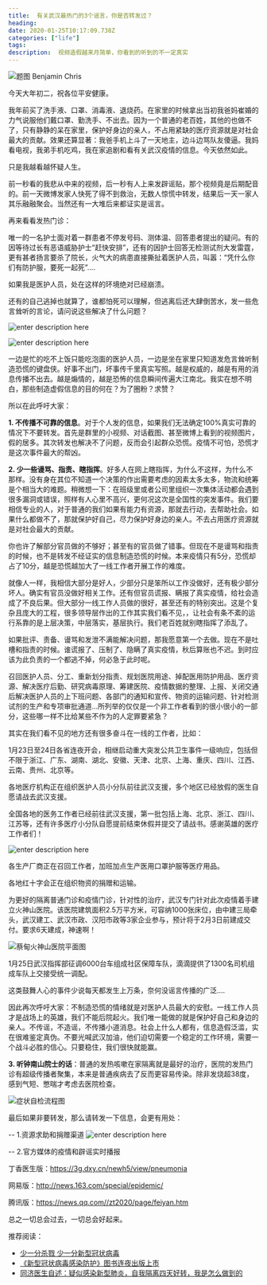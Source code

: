 ```yaml
---
title:  有关武汉最热门的3个谣言，你是否转发过？
heading: 
date: 2020-01-25T10:17:09.738Z
categories: ["life"]
tags: 
description:  视频造假越来月简单，你看到的听到的不一定真实
---
```


![题图 Benjamin Chris](https://gitee.com/smile365/blogimg/raw/master/sxy91/1580013643544.png)

今天大年初二，祝各位平安健康。


我年前买了洗手液、口罩、消毒液、退烧药。在家里的时候拿出当初我爸妈崔婚的力气说服他们戴口罩、勤洗手、不出去。因为一个普通的老百姓，其他的也做不了，只有静静的呆在家里，保护好身边的亲人，不占用紧缺的医疗资源就是对社会最大的贡献。效果还算显著：我爸手机上斗了一天地主，边斗边骂队友傻逼。我妈看电视，我弟手机吃鸡，我在家追剧和看有关武汉疫情的信息。今天依然如此。

只是我越看越怀疑人生。

前一秒看的我悲从中来的视频，后一秒有人上来发辟谣贴，那个视频竟是后期配音的。前一天微博发家人快死了得不到救治，无数人惊慌中转发，结果后一天一家人其乐融融聚会。当然还有一大堆后来都证实是谣言。

再来看看发热门诊：

唯一的一名护士面对着一群患者不停发号码、测体温、回答患者提出的疑问。有的因等待过长有恶语威胁护士“赶快安排”，还有的因护士回答无检测试剂大发雷霆，更有甚者扬言要杀了院长，火气大的病患直接撕扯着医护人员，叫嚣：“凭什么你们有防护服，要死一起死”....

如果我是医护人员，处在这样的环境绝对已经崩溃。

还有的自己逃掉也就算了，谁都怕死可以理解，但逃离后还大肆倒苦水，发一些危言耸听的言论，请问说这些解决了什么问题？

![enter description here](https://gitee.com/smile365/blogimg/raw/master/sxy91/1580013185325.png)

![enter description here](https://gitee.com/smile365/blogimg/raw/master/sxy91/1580013261046.png)

一边是忙的吃不上饭只能吃泡面的医护人员，一边是坐在家里只知道发危言耸听制造恐慌的键盘侠。好事不出门，坏事传千里真实写照。越是权威的，越是有用的消息传播不出去。越是煽情的，越是恐怖的信息瞬间传遍大江南北。我实在想不明白，那些制造虚假信息的目的何在？为了圈粉？求赞？

所以在此呼吁大家：

**1. 不传播不可靠的信息**。对于个人发的信息，如果我们无法确定100%真实可靠的情况下不要转发。首先是群里的小视频、对话截图、甚至微博上看到的视频图片，假的居多。其次转发也解决不了问题，反而会引起群众恐慌。疫情不可怕，恐慌才是这次事件最大的帮凶。

**2. 少一些谩骂、指责、瞎指挥**。好多人在网上瞎指挥，为什么不这样，为什么不那样。没有身在其位不知道一个决策的作出需要考虑的因素太多太多，物流和统筹是个相当大的难题。稍微想一下：在班级里或者公司里组织一次集体活动都会遇到很多漏洞或错误，照样有人心里不高兴，更何况这次是全国性的突发事件。我们要相信专业的人，对于普通的我们如果有能力有资源，那就去行动，去帮助社会。如果什么都做不了，那就保护好自己，尽力保护好身边的亲人。不去占用医疗资源就是对社会最大的贡献。



你也许了解部分官员做的不够好；甚至有的官员做了错事。但现在不是谩骂和指责的时候，也不是转发不经证实的信息制造恐慌的时候。本来疫情只有5分，恐慌却占了10分，越是恐慌越加大了一线工作者开展工作的难度。

就像人一样，我相信大部分是好人，少部分只是笨所以工作没做好，还有极少部分坏人。确实有官员没做好相关工作。还有但官员谎报、瞒报了真实疫情，给社会造成了不良后果。但大部分一线工作人员做的很好，甚至还有的特别突出。这是个复杂且庞大的工程，很多领导层作出的工作其实我们看不见，，让社会有条不紊的运行系靠的是上层决策，中层落实，基层执行。我们老百姓就别瞎指挥了添乱了。

如果批评、责备、谩骂和发泄不满能解决问题，那我愿意第一个去做。现在不是吐槽和指责的时候。谁谎报了、压制了、隐瞒了真实疫情，秋后算账也不迟。到时应该为此负责的一个都逃不掉，何必急于此时呢。

召回医护人员、分工、重新划分指责、规划医院用途、掉配医用防护用品、医疗资源、解决医疗后勤、研究病毒原理、筹建医院、疫情数据的整理、上报、关闭交通后解决医护人员的上下班问题、各部门的通知和宣传、物资的运输问题、针对检测试剂的生产和专项审批通道...所列举的仅仅是一个非工作者看到的很小很小的一部分，这些哪一样不比给某些不作为的人定罪要紧急？


其实在我们看不见的地方还有很多奋斗在一线的工作者，比如：

1月23日至24日各省连夜开会，相继启动重大突发公共卫生事件一级响应，包括但不限于浙江、广东、湖南、湖北、安徽、天津、北京、上海、重庆、四川、江西、云南、贵州、北京等。

各地医疗机构正在组织医护人员小分队前往武汉支援，多个地区已经放假的医生自愿请战去武汉支援。

全国各地的医务工作者已经前往武汉支援，第一批包括上海、北京、浙江、四川、江苏等，还有许多医疗小分队自愿提前结束休假并提交了请战书。感谢英雄的医疗工作者们！

![enter description here](https://gitee.com/smile365/blogimg/raw/master/sxy91/1580008814919.png)

各生产厂商正在召回工作者，加班加点生产医用口罩护服等医疗用品。

各地红十字会正在组织物资的捐赠和运输。

为更好的隔离普通门诊和疫情门诊，针对性的治疗，武汉专门针对此次疫情着手建立火神山医院。该医院建筑面积2.5万平方米，可容纳1000张床位，由中建三局牵头，武汉建工、武汉市政、汉阳市政等3家企业参与，预计将于2月3日前建成交付。要求6天建成，神速啊！

![蔡甸火神山医院平面图](https://gitee.com/smile365/blogimg/raw/master/sxy91/1579961910464.png)

1月25日武汉指挥部征调6000台车组成社区保障车队，滴滴提供了1300名司机组成车队上交接受统一调配。

这类鼓舞人心的事件少说每天都发生上万条，奈何没谣言传播的广泛....

因此再次呼吁大家：不制造恐慌的情绪就是对医护人员最大的安慰。一线工作人员才是战场上的英雄，我们不能后院起火。我们唯一能做的就是保护好自己和身边的亲人。不传谣，不造谣，不传播小道消息。社会上什么人都有，信息造假泛滥，实在很难鉴定真伪。不要光喊武汉加油，他们迫切需要一个稳定的工作环境，需要一个战斗必胜的信心。只要稳住，我们很快就能赢。

**3. 听钟南山院士的话**：普通的发热咳嗽在家隔离就是最好的治疗，医院的发热门诊有超级传播者聚集，本来是普通疾病去了反而更容易传染。除非发烧超38度，感到气短、憋喘才考虑去医院检查。

![症状自检流程图](https://gitee.com/smile365/blogimg/raw/master/sxy91/1580003445381.png)


最后如果非要转发，那么请转发一下信息，会更有用处：

--
1.资源求助和捐赠渠道
![enter description here](https://gitee.com/smile365/blogimg/raw/master/sxy91/1580009354658.png)

--
2.官方媒体的疫情和辟谣实时播报

丁香医生版：https://3g.dxy.cn/newh5/view/pneumonia

网易版：http://news.163.com/special/epidemic/

腾讯版：https://news.qq.com//zt2020/page/feiyan.htm

总之一切总会过去，一切总会好起来。


推荐阅读：

- [少一分杀戮 少一分新型冠状病毒](https://mp.weixin.qq.com/s/fV7JSHxGGUsRySweJUrQbA)
- [《新型冠状病毒感染防护》图书连夜出版上市](https://mp.weixin.qq.com/s/zUVJ_Cr8Az0MJNuY40YeFg)
- [同济医生自述：疑似感染新型肺炎，自我隔离四天好转，我是怎么做到的](https://mp.weixin.qq.com/s/oBGsh3Uy0dGGhhqFhiozmQ)